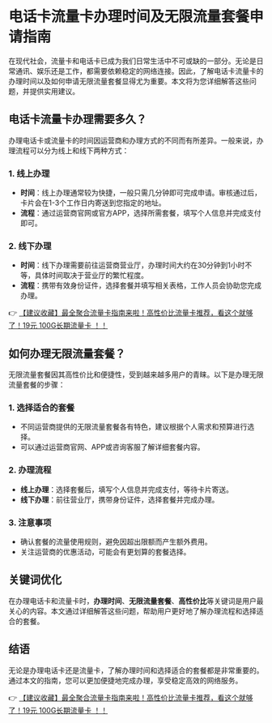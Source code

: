 # 电话卡流量卡办理时间及无限流量套餐申请指南

在现代社会，流量卡和电话卡已成为我们日常生活中不可或缺的一部分。无论是日常通讯、娱乐还是工作，都需要依赖稳定的网络连接。因此，了解电话卡流量卡的办理时间以及如何申请无限流量套餐显得尤为重要。本文将为您详细解答这些问题，并提供实用建议。

## 电话卡流量卡办理需要多久？

办理电话卡或流量卡的时间因运营商和办理方式的不同而有所差异。一般来说，办理流程可以分为线上和线下两种方式：

### 1. 线上办理
- **时间**：线上办理通常较为快捷，一般只需几分钟即可完成申请。审核通过后，卡片会在1-3个工作日内寄送到您指定的地址。
- **流程**：通过运营商官网或官方APP，选择所需套餐，填写个人信息并完成支付即可。

### 2. 线下办理
- **时间**：线下办理需要前往运营商营业厅，办理时间大约在30分钟到1小时不等，具体时间取决于营业厅的繁忙程度。
- **流程**：携带有效身份证件，选择套餐并填写相关表格，工作人员会协助您完成办理。

👉 [【建议收藏】最全聚合流量卡指南来啦！高性价比流量卡推荐，看这个就够了！19元 100G长期流量卡 ！！](https://bit.ly/Liuliangka)

## 如何办理无限流量套餐？

无限流量套餐因其高性价比和便捷性，受到越来越多用户的青睐。以下是办理无限流量套餐的步骤：

### 1. 选择适合的套餐
- 不同运营商提供的无限流量套餐各有特色，建议根据个人需求和预算进行选择。
- 可以通过运营商官网、APP或咨询客服了解详细套餐内容。

### 2. 办理流程
- **线上办理**：选择套餐后，填写个人信息并完成支付，等待卡片寄送。
- **线下办理**：前往营业厅，携带身份证件，选择套餐并完成办理。

### 3. 注意事项
- 确认套餐的流量使用规则，避免因超出限额而产生额外费用。
- 关注运营商的优惠活动，可能会有更划算的套餐选择。

## 关键词优化

在办理电话卡和流量卡时，**办理时间**、**无限流量套餐**、**高性价比**等关键词是用户最关心的内容。本文通过详细解答这些问题，帮助用户更好地了解办理流程和选择适合的套餐。

## 结语

无论是办理电话卡还是流量卡，了解办理时间和选择适合的套餐都是非常重要的。通过本文的指南，您可以更加便捷地完成办理，享受稳定高效的网络服务。

👉 [【建议收藏】最全聚合流量卡指南来啦！高性价比流量卡推荐，看这个就够了！19元 100G长期流量卡 ！！](https://bit.ly/Liuliangka)